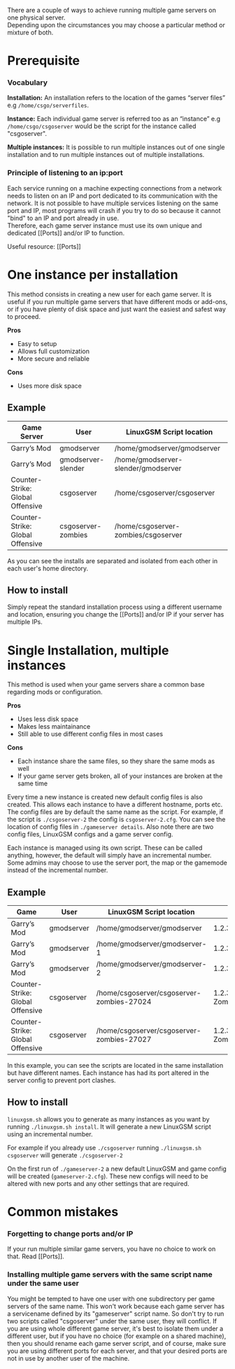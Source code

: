 There are a couple of ways to achieve running multiple game servers on one physical server.  
Depending upon the circumstances you may choose a particular method or mixture of both.

# Prerequisite

### Vocabulary

**Installation:** An installation refers to the location of the games “server files” e.g `/home/csgo/serverfiles`.

**Instance:** Each individual game server is referred too as an “instance” e.g `/home/csgo/csgoserver` would be the script for the instance called "csgoserver".

**Multiple instances:** It is possible to run multiple instances out of one single installation and to run multiple instances out of multiple installations.

### Principle of listening to an ip:port
Each service running on a machine expecting connections from a network needs to listen on an IP and port dedicated to its communication with the network. It is not possible to have multiple services listening on the same port and IP, most programs will crash if you try to do so because it cannot "bind" to an IP and port already in use.  
Therefore, each game server instance must use its own unique and dedicated [[Ports]] and/or IP to function.

Useful resource: [[Ports]]

# One instance per installation
This method consists in creating a new user for each game server. It is useful if you run multiple game servers that have different mods or add-ons, or if you have plenty of disk space and just want the easiest and safest way to proceed.

**Pros**
* Easy to setup
* Allows full customization
* More secure and reliable

**Cons**
* Uses more disk space

## Example

|Game Server|User|LinuxGSM Script location|
|--------|----|---------|
| Garry’s Mod |gmodserver|/home/gmodserver/gmodserver|
| Garry’s Mod |gmodserver-slender|/home/gmodserver-slender/gmodserver|
| Counter-Strike: Global Offensive |csgoserver|/home/csgoserver/csgoserver|
| Counter-Strike: Global Offensive |csgoserver-zombies|/home/csgoserver-zombies/csgoserver|

As you can see the installs are separated and isolated from each other in each user's home directory.

## How to install

Simply repeat the standard installation process using a different username and location, ensuring you change the [[Ports]] and/or IP if your server has multiple IPs.


# Single Installation, multiple instances

This method is used when your game servers share a common base regarding mods or configuration.

**Pros**
* Uses less disk space
* Makes less maintainance
* Still able to use different config files in most cases

**Cons**
* Each instance share the same files, so they share the same mods as well
* If your game server gets broken, all of your instances are broken at the same time

Every time a new instance is created new default config files is also created. This allows each instance to have a different hostname, ports etc. The config files are by default the same name as the script. For example, if the script is `./csgoserver-2` the config is `csgoserver-2.cfg`. You can see the location of config files in `./gameserver details`. Also note there are two config files, LinuxGSM configs and a game server config.

Each instance is managed using its own script. These can be called anything, however, the default will simply have an incremental number. Some admins may choose to use the server port, the map or the gamemode instead of the incremental number.

## Example

|Game|User|LinuxGSM Script location|notes|
|--------|----|---------|-----|
|Garry’s Mod|gmodserver|/home/gmodserver/gmodserver|1.2.3.4:27015|
|Garry’s Mod|gmodserver|/home/gmodserver/gmodserver-1|1.2.3.4:27018|
|Garry’s Mod|gmodserver|/home/gmodserver/gmodserver-2|1.2.3.4:27021|
|Counter-Strike: Global Offensive|csgoserver|/home/csgoserver/csgoserver-zombies-27024|1.2.3.4:27024 Zombie Mod|
|Counter-Strike: Global Offensive|csgoserver|/home/csgoserver/csgoserver-zombies-27027|1.2.3.4:27027 Zombie Mod|

In this example, you can see the scripts are located in the same installation but have different names. Each instance has had its port altered in the server config to prevent port clashes.

## How to install

`linuxgsm.sh` allows you to generate as many instances as you want by running `./linuxgsm.sh install`. It will generate a new LinuxGSM script using an incremental number.

For example if you already use `./csgoserver` running `./linuxgsm.sh csgoserver` will generate `./csgoserver-2`

On the first run of `./gameserver-2` a new default LinuxGSM and game config will be created (`gameserver-2.cfg`). These new configs will need to be altered with new ports and any other settings that are required.

# Common mistakes

### Forgetting to change ports and/or IP
If your run multiple similar game servers, you have no choice to work on that. Read [[Ports]].

### Installing multiple game servers with the same script name under the same user
You might be tempted to have one user with one subdirectory per game servers of the same name. This won't work because each game server has a servicename defined by its "gameserver" script name. So don't try to run two scripts called "csgoserver" under the same user, they will conflict. If you are using whole different game server, it's best to isolate them under a different user, but if you have no choice (for example on a shared machine), then you should rename each game server script, and of course, make sure you are using different ports for each server, and that your desired ports are not in use by another user of the machine.
